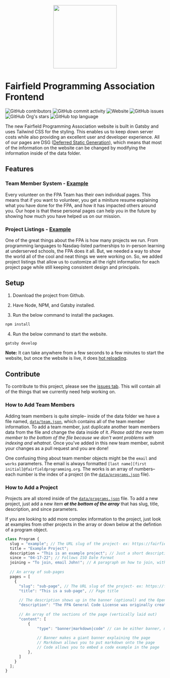 <p align="center">
<img width="200" src="https://raw.githubusercontent.com/fairfield-programming/backend-server/d84cd53499177b9069d3a0a72c80701627190c18/.github/media/logo-full.svg">
</p>

# Fairfield Programming Association Frontend 

<p align="left">
<img src="https://img.shields.io/github/contributors/fairfield-programming/fairfield-programming.github.io" alt="GitHub contributors">
<img src="https://img.shields.io/github/commit-activity/w/fairfield-programming/fairfield-programming.github.io" alt="GitHub commit activity">
<img src="https://img.shields.io/website?down_color=lightgrey&down_message=offline&up_color=blue&up_message=online&url=https%3A%2F%2Ffairfieldprogramming.org" alt="Website">
<img src="https://img.shields.io/github/issues/fairfield-programming/fairfield-programming.github.io" alt="GitHub issues">
<img src="https://img.shields.io/github/stars/fairfield-programming/fairfield-programming.github.io" alt="GitHub Org's stars">
<img src="https://img.shields.io/github/languages/top/fairfield-programming/fairfield-programming.github.io" alt="GitHub top language">
</p>

The new Fairfield Programming Association website is built in Gatsby and uses Tailwind CSS for the styling. This enables us to keep down server costs while also providing an excellent user and developer experience. All of our pages are DSG ([Deferred Static Generation](https://www.gatsbyjs.com/docs/how-to/rendering-options/using-deferred-static-generation/)), which means that most of the information on the website can be changed by modifying the information inside of the data folder. 

## Features

### Team Member System - [Example](https://about.fairfieldprogramming.org/team/william-mcgonagle)

Every volunteer on the FPA Team has their own individual pages. This means that if you want to volunteer, you get a miniture resume explaining what you have done for the FPA, and how it has impacted others around you. Our hope is that these personal pages can help you in the future by showing how much you have helped us on our mission. 

### Project Listings - [Example](https://about.fairfieldprogramming.org/programs/)

One of the great things about the FPA is how many projects we run. From programming languages to Nasdaq-listed partnerships to in-person learning at underserved schools, the FPA does it all. But, we needed a way to show the world all of the cool and neat things we were working on. So, we added project listings that allow us to customize all the right information for each project page while still keeping consistent design and principals. 

## Setup

1. Download the project from Github.

2. Have Node, NPM, and Gatsby installed.

3. Run the below command to install the packages.

```bash
npm install
```

4. Run the below command to start the website.

```bash
gatsby develop
```

**Note:** It can take anywhere from a few seconds to a few minutes to start the website, but once the website is live, it does [hot reloading](https://www.gatsbyjs.com/docs/reference/local-development/fast-refresh/).

## Contribute

To contribute to this project, please see the [issues tab](https://github.com/fairfield-programming/fairfield-programming.github.io/issues). This will contain all of the things that we currently need help working on. 

### How to Add Team Members

Adding team members is quite simple– inside of the data folder we have a file named, [`data/team.json`](https://github.com/fairfield-programming/fairfield-programming.github.io/blob/master/data/team.json), which contains all of the team member information. To add a team member, just duplicate another team members data from the file and change the data inside of it. *Please add the new team member to the bottom of the file because we don't want problems with indexing and whatnot*. Once you've added in this new team member, submit your changes as a pull request and you are done!

One confusing thing about team member objects might be the `email` and `works` parameters. The email is always formatted `[last name][first initial]@fairfieldprogramming.org`. The works is an array of numbers– each number is the index of a project (in the [`data/programs.json`](https://github.com/fairfield-programming/fairfield-programming.github.io/blob/master/data/programs.json) file).

### How to Add a Project

Projects are all stored inside of the [`data/programs.json`](https://github.com/fairfield-programming/fairfield-programming.github.io/blob/master/data/programs.json) file. To add a new project, just add a new item **_at the bottom of the array_** that has slug, title, description, and since parameters.

If you are looking to add more complex information to the project, just look at examples from other projects in the array or down below at the defintion of a program object.

```javascript
class Program {
  slug = "example"; // The URL slug of the project- ex: https://fairfieldprogramming.org/programs/example
  title = "Example Project";
  description = "This is an example project"; // Just a short description (20-25 words)
  since = "04-17-22"; // Follows ISO Date Format
  joining = "To join, email John!"; // A paragraph on how to join, with requirements (80-120 words)
  
  // An array of sub-pages
  pages = [
    {
      "slug": "sub-page", // The URL slug of the project- ex: https://fairfieldprogramming.org/programs/example/sub-page
      "title": "This is a sub-page", // Page title
      
      // The description shows up in the banner (optional) and the OpenGraph data of the page
      "description": "The FPA General Code License was originally created as a way to permissively license our software for all without having to deal with commercial entities 'asset-ripping' code from our open projects.",
      
      // An array of the sections of the page (vertically laid out)
      "content": [
          {
              "type": "banner|markdown|code" // can be either banner, markdown, or code
              
              // Banner makes a giant banner explaining the page
              // Markdown allows you to put markdown onto the page
              // Code allows you to embed a code example in the page
          },
      ]
    }
  ];
}
```
